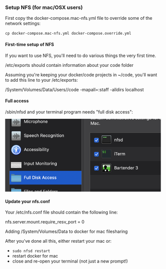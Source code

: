
### Setup NFS (for mac/OSX users)

First copy the docker-compose.mac-nfs.yml file to override some of the network settings:

`cp docker-compose.mac-nfs.yml docker-compose.override.yml`

#### First-time setup of NFS

If you want to use NFS, you'll need to do various things the very first time.

/etc/exports should contain information about your code folder

Assuming you're keeping your docker/code projects in ~/code, you'll want to add this line to your /etc/exports:

/System/Volumes/Data/Users/<USERNAME>/code -mapall=<USERNAME>:staff -alldirs localhost

#### Full access

/sbin/nfsd and your terminal program needs "full disk access":

![](documentation/images/nftd.png)

#### Update your nfs.conf

Your /etc/nfs.conf file should contain the following line:

nfs.server.mount.require_resv_port = 0

Adding /System/Volumes/Data to docker for mac filesharing

After you've done all this, either restart your mac or:

* `sudo nfsd restart`
* restart docker for mac
* close and re-open your terminal (not just a new prompt!)